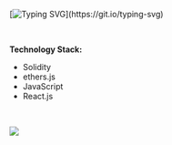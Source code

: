 [![Typing SVG](https://readme-typing-svg.herokuapp.com?color=%2336BCF7&size=40&duration=4000&vCenter=true&width=700&height=60&lines=gm+world!;My+name+is+Mirko.;I+am+Blockchain+Developer.;Let's+build+together!)](https://git.io/typing-svg)

<br />

**Technology Stack:**
- Solidity
- ethers.js 
- JavaScript 
- React.js

<br/>

[<img src="https://img.shields.io/badge/linkedin-%230077B5.svg?&style=for-the-badge&logo=linkedin&logoColor=white" />](https://www.linkedin.com/in/mirkopezo/)
